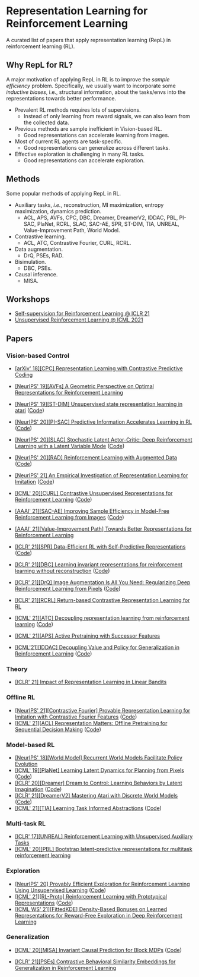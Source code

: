# Representation Learning for Reinforcement Learning

A curated list of papers that apply representation learning (RepL) in reinforcement learning (RL).

## Why RepL for RL?

A major motivation of applying RepL in RL is to improve the *sample efficiency* problem. Specifically, we usually want to incorporate some *inductive biases*, i.e., structural information, about the tasks/envs into the representations towards better performance.

- Prevalent RL methods requires lots of supervisions.
    - Instead of only learning from reward signals, we can also learn from the collected data.
- Previous methods are sample inefficient in Vision-based RL.
    - Good representations can accelerate learning from images.
- Most of current RL agents are task-specific.
    - Good representations can generalize across different tasks.
- Effective exploration is challenging in many RL tasks.
    - Good representations can accelerate exploration.

## Methods

Some popular methods of applying RepL in RL.

- Auxiliary tasks, *i.e.*, reconstruction, MI maximization, entropy maximization, dynamics prediction.
  - ACL, APS, AVFs, CPC, DBC, Dreamer, DreamerV2, IDDAC, PBL, PI-SAC, PlaNet, RCRL, SLAC, SAC-AE, SPR, ST-DIM, TIA, UNREAL, Value-Improvement Path, World Model.
- Contrastive learning.
  - ACL, ATC, Contrastive Fourier, CURL, RCRL. 
- Data augmentation.
  - DrQ, PSEs, RAD.
- Bisimulation.
  - DBC, PSEs.
- Causal inference.
  - MISA.

## Workshops

- [Self-supervision for Reinforcement Learning @ ICLR 21](https://sslrlworkshop.github.io/)
- [Unsupervised Reinforcement Learning @ ICML 2021](https://urlworkshop.github.io/)

## Papers

### Vision-based Control

- [[arXiv' 18][CPC] Representation Learning with Contrastive Predictive Coding](https://arxiv.org/abs/1807.03748)
- [[NeurIPS' 19][AVFs] A Geometric Perspective on Optimal Representations for Reinforcement Learning](https://arxiv.org/abs/1901.11530)
- [[NeurIPS' 19][ST-DIM] Unsupervised state representation learning in atari](https://arxiv.org/abs/1906.08226) ([Code](https://github.com/mila-iqia/atari-representation-learning))
- [[NeurIPS' 20][PI-SAC] Predictive Information Accelerates Learning in RL](https://arxiv.org/abs/2007.12401) ([Code](https://github.com/google-research/pisac))
- [[NeurIPS' 20][SLAC] Stochastic Latent Actor-Critic: Deep Reinforcement Learning with a Latent Variable Mode](https://arxiv.org/abs/1907.00953) ([Code](https://github.com/alexlee-gk/slac))
- [[NeurIPS' 20][RAD] Reinforcement Learning with Augmented Data](https://arxiv.org/abs/2004.14990) ([Code](https://github.com/MishaLaskin/rad))
- [[NeurIPS' 21] An Empirical Investigation of Representation Learning for Imitation](https://openreview.net/forum?id=kBNhgqXatI) ([Code](https://github.com/HumanCompatibleAI/eirli))
- [[ICML' 20][CURL] Contrastive Unsupervised Representations for Reinforcement Learning](https://arxiv.org/abs/2004.04136) ([Code](https://www.github.com/MishaLaskin/curl))

- [[AAAI' 21][SAC-AE] Improving Sample Efficiency in Model-Free Reinforcement Learning from Images](https://arxiv.org/abs/1910.01741) ([Code](https://sites.google.com/view/sac-ae/home))
- [[AAAI' 21][Value-Improvement Path] Towards Better Representations for Reinforcement Learning](https://arxiv.org/abs/2006.02243)
- [[ICLR' 21][SPR] Data-Efficient RL with Self-Predictive Representations](https://arxiv.org/abs/2007.05929) ([Code](https://github.com/mila-iqia/spr))
- [[ICLR' 21][DBC] Learning invariant representations for reinforcement learning without reconstruction](https://arxiv.org/abs/2006.10742) ([Code](https://github.com/facebookresearch/deep_bisim4control))
- [[ICLR' 21][DrQ] Image Augmentation Is All You Need: Regularizing Deep Reinforcement Learning from Pixels](https://arxiv.org/abs/2004.13649) ([Code](https://github.com/denisyarats/drq))
- [[ICLR' 21][RCRL] Return-based Contrastive Representation Learning for RL](https://arxiv.org/abs/2102.10960)
- [[ICML' 21][ATC] Decoupling representation learning from reinforcement learning](https://arxiv.org/abs/2009.08319) ([Code](https://github.com/astooke/rlpyt/tree/master/rlpyt/ul))
- [[ICML' 21][APS] Active Pretraining with Successor Features](http://proceedings.mlr.press/v139/liu21b.html)
- [[ICML'21][IDDAC] Decoupling Value and Policy for Generalization in Reinforcement Learning](https://arxiv.org/abs/2102.10330) ([Code](https://github.com/rraileanu/idaac))

### Theory

- [[ICLR' 21] Impact of Representation Learning in Linear Bandits](https://arxiv.org/abs/2010.06531)

### Offline RL

- [[NeurIPS' 21][Contrastive Fourier] Provable Representation Learning for Imitation with Contrastive Fourier Features](https://arxiv.org/abs/2105.12272) ([Code](https://github.com/google-research/google-research/tree/master/rl_repr))
- [[ICML' 21][ACL] Representation Matters: Offline Pretraining for Sequential Decision Making](https://arxiv.org/abs/2102.05815) ([Code](https://github.com/google-research/google-research/tree/master/rl_repr))

### Model-based RL

- [[NeurIPS' 18][World Model] Recurrent World Models Facilitate Policy Evolution](https://arxiv.org/pdf/1809.01999.pdf)
- [[ICML' 19][PlaNet] Learning Latent Dynamics for Planning from Pixels](https://arxiv.org/abs/1811.04551) ([Code](https://github.com/google-research/planet))
- [[ICLR' 20][Dreamer] Dream to Control: Learning Behaviors by Latent Imagination](https://arxiv.org/abs/1912.01603) ([Code](https://github.com/google-research/dreamer))
- [[ICLR' 21][DreamerV2] Mastering Atari with Discrete World Models](https://arxiv.org/abs/2010.02193) ([Code](https://github.com/danijar/dreamerv2))
- [[ICML' 21][TIA] Learning Task Informed Abstractions](https://arxiv.org/abs/2106.15612) ([Code](https://xiangfu.co/tia))

### Multi-task RL

- [[ICLR' 17][UNREAL] Reinforcement Learning with Unsupervised Auxiliary Tasks](https://arxiv.org/abs/1611.05397)
- [[ICML' 20][PBL] Bootstrap latent-predictive representations for multitask reinforcement learning](https://arxiv.org/abs/2004.14646)

### Exploration

- [[NeurIPS' 20] Provably Efficient Exploration for Reinforcement Learning Using Unsupervised Learning](https://arxiv.org/abs/2003.06898) ([Code](https://github.com/FlorenceFeng/StateDecoding))
- [[ICML' 21][RL-Proto] Reinforcement Learning with Prototypical Representations](https://arxiv.org/abs/2102.11271) ([Code](https://github.com/denisyarats/proto))
- [[ICML WS' 21][FittedKDE] Density-Based Bonuses on Learned Representations for Reward-Free Exploration in Deep Reinforcement Learning](https://openreview.net/forum?id=vRSY3L4Rlhp)

### Generalization

- [[ICML' 20][MISA]  Invariant Causal Prediction for Block MDPs](https://arxiv.org/abs/2003.06016) ([Code](https://github.com/facebookresearch/icp-block-mdp))

- [[ICLR' 21][PSEs] Contrastive Behavioral Similarity Embeddings for Generalization in Reinforcement Learning](https://arxiv.org/abs/2101.05265)





